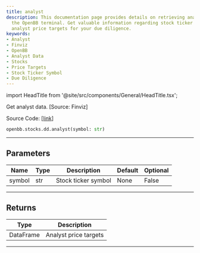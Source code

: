 ```yaml
---
title: analyst
description: This documentation page provides details on retrieving analyst data from
  the OpenBB terminal. Get valuable information regarding stock ticker symbols and
  analyst price targets for your due diligence.
keywords:
- Analyst
- Finviz
- OpenBB
- Analyst Data
- Stocks
- Price Targets
- Stock Ticker Symbol
- Due Diligence
---
```


import HeadTitle from '@site/src/components/General/HeadTitle.tsx';

<HeadTitle title="stocks.dd.analyst - Reference | OpenBB SDK Docs" />

Get analyst data. [Source: Finviz]

Source Code: [[link](https://github.com/OpenBB-finance/OpenBBTerminal/tree/main/openbb_terminal/stocks/due_diligence/finviz_model.py#L33)]

```python
openbb.stocks.dd.analyst(symbol: str)
```

---

## Parameters

| Name | Type | Description | Default | Optional |
| ---- | ---- | ----------- | ------- | -------- |
| symbol | str | Stock ticker symbol | None | False |


---

## Returns

| Type | Description |
| ---- | ----------- |
| DataFrame | Analyst price targets |
---
